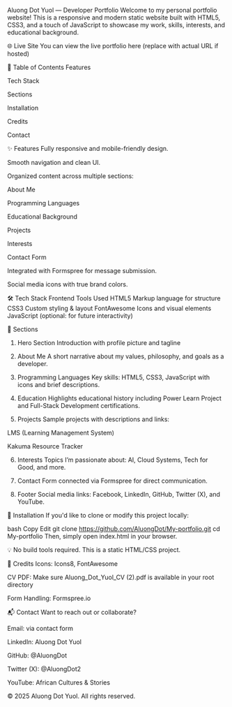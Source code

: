  Aluong Dot Yuol — Developer Portfolio
Welcome to my personal portfolio website! This is a responsive and modern static website built with HTML5, CSS3, and a touch of JavaScript to showcase my work, skills, interests, and educational background.

🌐 Live Site
You can view the live portfolio here (replace with actual URL if hosted)

📌 Table of Contents
Features

Tech Stack

Sections

Installation

Credits

Contact

✨ Features
Fully responsive and mobile-friendly design.

Smooth navigation and clean UI.

Organized content across multiple sections:

About Me

Programming Languages

Educational Background

Projects

Interests

Contact Form

Integrated with Formspree for message submission.

Social media icons with true brand colors.

🛠️ Tech Stack
Frontend	Tools Used
HTML5	Markup language for structure
CSS3	Custom styling & layout
FontAwesome	Icons and visual elements
JavaScript	(optional: for future interactivity)

🧭 Sections
1. Hero Section
Introduction with profile picture and tagline

2. About Me
A short narrative about my values, philosophy, and goals as a developer.

3. Programming Languages
Key skills: HTML5, CSS3, JavaScript with icons and brief descriptions.

4. Education
Highlights educational history including Power Learn Project and Full-Stack Development certifications.

5. Projects
Sample projects with descriptions and links:

LMS (Learning Management System)

Kakuma Resource Tracker

6. Interests
Topics I’m passionate about: AI, Cloud Systems, Tech for Good, and more.

7. Contact
Form connected via Formspree for direct communication.

8. Footer
Social media links: Facebook, LinkedIn, GitHub, Twitter (X), and YouTube.

🚀 Installation
If you'd like to clone or modify this project locally:

bash
Copy
Edit
git clone https://github.com/AluongDot/My-portfolio.git
cd My-portfolio
Then, simply open index.html in your browser.

💡 No build tools required. This is a static HTML/CSS project.

🙌 Credits
Icons: Icons8, FontAwesome

CV PDF: Make sure Aluong_Dot_Yuol_CV (2).pdf is available in your root directory

Form Handling: Formspree.io

📬 Contact
Want to reach out or collaborate?

Email: via contact form

LinkedIn: Aluong Dot Yuol

GitHub: @AluongDot

Twitter (X): @AluongDot2

YouTube: African Cultures & Stories

© 2025 Aluong Dot Yuol. All rights reserved.
